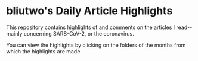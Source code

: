 # bliutwo's Daily Article Highlights

This repository contains highlights of and comments on the articles I read--mainly concerning SARS-CoV-2, or the coronavirus.

You can view the highlights by clicking on the folders of the months from which the highlights are made.
